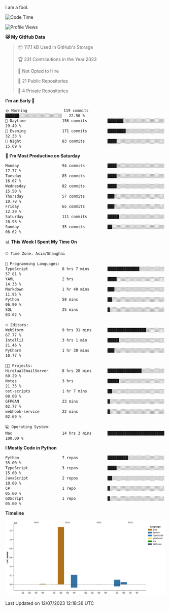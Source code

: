 I am a fool.

<!--START_SECTION:waka-->
![Code Time](http://img.shields.io/badge/Code%20Time-537%20hrs%2013%20mins-blue)

![Profile Views](http://img.shields.io/badge/Profile%20Views-0-blue)

**🐱 My GitHub Data** 

> 📦 117.1 kB Used in GitHub's Storage 
 > 
> 🏆 231 Contributions in the Year 2023
 > 
> 🚫 Not Opted to Hire
 > 
> 📜 21 Public Repositories 
 > 
> 🔑 4 Private Repositories 
 > 
**I'm an Early 🐤** 

```text
🌞 Morning                119 commits         ██████░░░░░░░░░░░░░░░░░░░   22.50 % 
🌆 Daytime                156 commits         ███████░░░░░░░░░░░░░░░░░░   29.49 % 
🌃 Evening                171 commits         ████████░░░░░░░░░░░░░░░░░   32.33 % 
🌙 Night                  83 commits          ████░░░░░░░░░░░░░░░░░░░░░   15.69 % 
```
📅 **I'm Most Productive on Saturday** 

```text
Monday                   94 commits          ████░░░░░░░░░░░░░░░░░░░░░   17.77 % 
Tuesday                  85 commits          ████░░░░░░░░░░░░░░░░░░░░░   16.07 % 
Wednesday                82 commits          ████░░░░░░░░░░░░░░░░░░░░░   15.50 % 
Thursday                 57 commits          ███░░░░░░░░░░░░░░░░░░░░░░   10.78 % 
Friday                   65 commits          ███░░░░░░░░░░░░░░░░░░░░░░   12.29 % 
Saturday                 111 commits         █████░░░░░░░░░░░░░░░░░░░░   20.98 % 
Sunday                   35 commits          ██░░░░░░░░░░░░░░░░░░░░░░░   06.62 % 
```


📊 **This Week I Spent My Time On** 

```text
🕑︎ Time Zone: Asia/Shanghai

💬 Programming Languages: 
TypeScript               8 hrs 7 mins        ██████████████░░░░░░░░░░░   57.81 % 
YAML                     2 hrs               ████░░░░░░░░░░░░░░░░░░░░░   14.33 % 
Markdown                 1 hr 40 mins        ███░░░░░░░░░░░░░░░░░░░░░░   11.95 % 
Python                   58 mins             ██░░░░░░░░░░░░░░░░░░░░░░░   06.90 % 
SQL                      25 mins             █░░░░░░░░░░░░░░░░░░░░░░░░   03.02 % 

🔥 Editors: 
WebStorm                 9 hrs 31 mins       █████████████████░░░░░░░░   67.77 % 
IntelliJ                 3 hrs 1 min         █████░░░░░░░░░░░░░░░░░░░░   21.46 % 
PyCharm                  1 hr 30 mins        ███░░░░░░░░░░░░░░░░░░░░░░   10.77 % 

🐱‍💻 Projects: 
HiretualEmailServer      8 hrs 28 mins       ███████████████░░░░░░░░░░   60.29 % 
Notes                    3 hrs               █████░░░░░░░░░░░░░░░░░░░░   21.35 % 
ost-scripts              1 hr 7 mins         ██░░░░░░░░░░░░░░░░░░░░░░░   08.00 % 
GFPGAN                   23 mins             █░░░░░░░░░░░░░░░░░░░░░░░░   02.77 % 
webhook-service          22 mins             █░░░░░░░░░░░░░░░░░░░░░░░░   02.69 % 

💻 Operating System: 
Mac                      14 hrs 3 mins       █████████████████████████   100.00 % 
```

**I Mostly Code in Python** 

```text
Python                   7 repos             █████████░░░░░░░░░░░░░░░░   35.00 % 
TypeScript               3 repos             ████░░░░░░░░░░░░░░░░░░░░░   15.00 % 
JavaScript               2 repos             ██░░░░░░░░░░░░░░░░░░░░░░░   10.00 % 
C#                       1 repo              █░░░░░░░░░░░░░░░░░░░░░░░░   05.00 % 
GDScript                 1 repo              █░░░░░░░░░░░░░░░░░░░░░░░░   05.00 % 
```



**Timeline**

![Lines of Code chart](https://raw.githubusercontent.com/VeejaLiu/VeejaLiu/master/assets/bar_graph.png)


 Last Updated on 12/07/2023 12:18:36 UTC
<!--END_SECTION:waka-->
